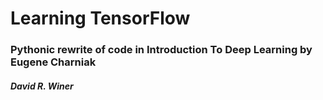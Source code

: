# Learning TensorFlow

### Pythonic rewrite of code in Introduction To Deep Learning by Eugene Charniak

##### David R. Winer